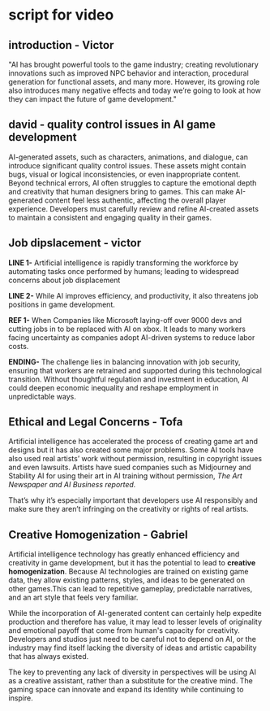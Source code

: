 # script for video 

## introduction - Victor  
"AI has brought powerful tools to the game industry; creating revolutionary innovations such as improved NPC behavior and interaction, procedural generation for functional assets, and many more. However, its growing role also introduces many negative effects and today we’re going to look at how they can impact the future of game development." 

## david - quality control issues in AI game development

AI-generated assets, such as characters, animations, and dialogue, can introduce significant quality control issues. These assets might contain bugs, visual or logical inconsistencies, or even inappropriate content. Beyond technical errors, AI often struggles to capture the emotional depth and creativity that human designers bring to games. This can make AI-generated content feel less authentic, affecting the overall player experience. Developers must carefully review and refine AI-created assets to maintain a consistent and engaging quality in their games.

## Job dipslacement - victor 
**LINE 1-** Artificial intelligence is rapidly transforming the workforce by automating tasks once performed by humans; leading to widespread concerns about job displacement

**LINE 2-**   While AI improves efficiency, and productivity, it also threatens job positions in game development. 

**REF 1-**  When Companies like Microsoft laying-off over 9000 devs  and cutting jobs in to be replaced with AI on xbox. It leads to many workers facing uncertainty as companies adopt AI-driven systems to reduce labor costs. 

**ENDING-** The challenge lies in balancing innovation with job security, ensuring that workers are retrained and supported during this technological transition. Without thoughtful regulation and investment in education, AI could deepen economic inequality and reshape employment in unpredictable ways.

## Ethical and Legal Concerns - Tofa

Artificial intelligence has accelerated the process of creating game art and designs but it has also created some major problems. Some AI tools have also used real artists’ work without permission, resulting in copyright issues and even lawsuits. Artists have sued companies such as Midjourney and Stability AI for using their art in AI training without permission, *The Art Newspaper and AI Business reported.*

That’s why it’s especially important that developers use AI responsibly and make sure they aren’t infringing on the creativity or rights of real artists.

## Creative Homogenization - Gabriel

Artificial intelligence technology has greatly enhanced efficiency and creativity in game development, but it has the potential to lead to **creative homogenization**. Because AI technologies are trained on existing game data, they allow existing patterns, styles, and ideas to be generated on other games.This can lead to repetitive gameplay, predictable narratives, and an art style that feels very familiar. 

While the incorporation of AI-generated content can certainly help expedite production and therefore has value, it may lead to lesser levels of originality and emotional payoff that come from human's capacity for creativity. 
Developers and studios just need to be careful not to depend on AI, or the industry may find itself lacking the diversity of ideas and artistic capability that has always existed. 

The key to preventing any lack of diversity in perspectives will be using AI as a creative assistant, rather than a substitute for the creative mind. 
The gaming space can innovate and expand its identity while continuing to inspire.
